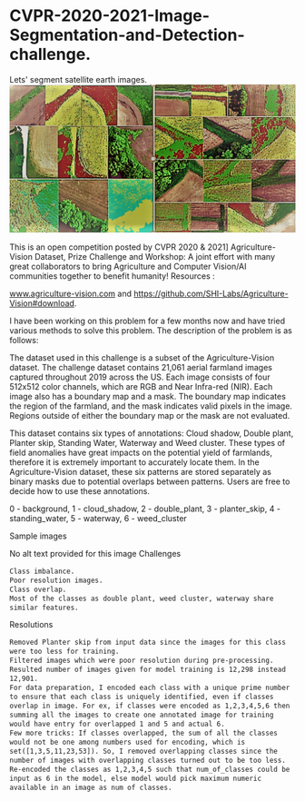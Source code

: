 # CVPR-2020-2021-Image-Segmentation-and-Detection-challenge.
Lets' segment satellite earth images.
![alt text](https://github.com/Deepika-Sharma08/CVPR-2020-2021-Image-Segmentation-and-detection-challenge./blob/main/supporting%20images/1.png?raw=true)



This is an open competition posted by CVPR 2020 & 2021] Agriculture-Vision Dataset, Prize Challenge and Workshop: A joint effort with many great collaborators to bring Agriculture and Computer Vision/AI communities together to benefit humanity! 
 Resources : 

www.agriculture-vision.com and https://github.com/SHI-Labs/Agriculture-Vision#download.

I have been working on this problem for a few months now and have tried various methods to solve this problem. The description of the problem is as follows:

The dataset used in this challenge is a subset of the Agriculture-Vision dataset. The challenge dataset contains 21,061 aerial farmland images captured throughout 2019 across the US. Each image consists of four 512x512 color channels, which are RGB and Near Infra-red (NIR). Each image also has a boundary map and a mask. The boundary map indicates the region of the farmland, and the mask indicates valid pixels in the image. Regions outside of either the boundary map or the mask are not evaluated.

This dataset contains six types of annotations: Cloud shadow, Double plant, Planter skip, Standing Water, Waterway and Weed cluster. These types of field anomalies have great impacts on the potential yield of farmlands, therefore it is extremely important to accurately locate them. In the Agriculture-Vision dataset, these six patterns are stored separately as binary masks due to potential overlaps between patterns. Users are free to decide how to use these annotations.

0 - background,  1 - cloud_shadow,  2 - double_plant,  3 - planter_skip,  4 - standing_water,  5 - waterway,  6 - weed_cluster

Sample images


      

      

      

      

      


  

  
No alt text provided for this image
Challenges

    Class imbalance.
    Poor resolution images.
    Class overlap.
    Most of the classes as double plant, weed cluster, waterway share similar features.

Resolutions

    Removed Planter skip from input data since the images for this class were too less for training.
    Filtered images which were poor resolution during pre-processing. Resulted number of images given for model training is 12,298 instead 12,901.
    For data preparation, I encoded each class with a unique prime number to ensure that each class is uniquely identified, even if classes overlap in image. For ex, if classes were encoded as 1,2,3,4,5,6 then summing all the images to create one annotated image for training would have entry for overlapped 1 and 5 and actual 6.
    Few more tricks: If classes overlapped, the sum of all the classes would not be one among numbers used for encoding, which is set([1,3,5,11,23,53]). So, I removed overlapping classes since the number of images with overlapping classes turned out to be too less. Re-encoded the classes as 1,2,3,4,5 such that num_of_classes could be input as 6 in the model, else model would pick maximum numeric available in an image as num of classes. 



 
